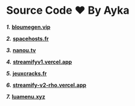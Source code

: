 # Source Code ♥️ By Ayka

***1.*** **[bloumegen.vip](https://bloumegen.vip/)**

***2.*** **[spacehosts.fr](https://spacehosts.fr/)**

***3.*** **[nanou.tv](https://nanou.tv/)**

***4.*** **[streamifyv1.vercel.app](https://streamifyv1.vercel.app/)**

***5.*** **[jeuxcracks.fr](https://jeuxcracks.fr/)**

***6.*** **[streamify-v2-rho.vercel.app](https://streamify-v2-rho.vercel.app/)**

***7.*** **[luamenu.xyz](https://luamenu.xyz/)**
